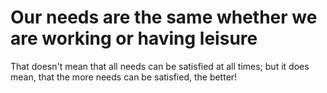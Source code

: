 # Our needs are the same whether we are working or having leisure
That doesn't mean that all needs can be satisfied at all times; but it does mean, that the more needs can be satisfied, the better!

<!-- #p1 -->

<!-- {BearID:E4F4E20B-2F15-4820-BCBC-506DA8C6A7F1-6259-0000153269E0CCB8} -->
